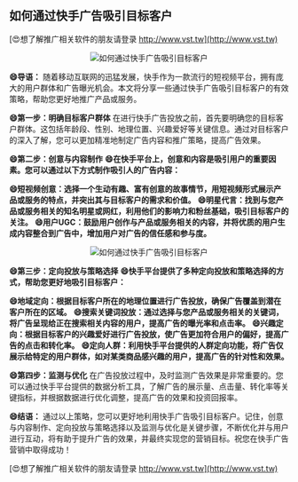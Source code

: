 ## **如何通过快手广告吸引目标客户**

[😍想了解推广相关软件的朋友请登录 http://www.vst.tw](http://www.vst.tw)

 <center><img src="https://vst.tw/MP4/tuiguang/png/3.png" alt="如何通过快手广告吸引目标客户"></center>

**😄导语：**
随着移动互联网的迅猛发展，快手作为一款流行的短视频平台，拥有庞大的用户群体和广告曝光机会。本文将分享一些通过快手广告吸引目标客户的有效策略，帮助您更好地推广产品或服务。

**😄第一步：明确目标客户群体**
在进行快手广告投放之前，首先要明确您的目标客户群体。这包括年龄段、性别、地理位置、兴趣爱好等关键信息。通过对目标客户的深入了解，您可以更加精准地制定广告内容和推广策略，提高广告效果。

**😄第二步：创意与内容制作**
**😄在快手平台上，创意和内容是吸引用户的重要因素。您可以通过以下方式制作吸引人的广告内容：**

**😄短视频创意：选择一个生动有趣、富有创意的故事情节，用短视频形式展示产品或服务的特点，并突出其与目标客户的需求和价值。**
**😄明星代言：找到与您产品或服务相关的知名明星或网红，利用他们的影响力和粉丝基础，吸引目标客户的关注。**
**😄用户UGC：鼓励用户创作与产品或服务相关的内容，并将优质的用户生成内容整合到广告中，增加用户对广告的信任感和参与度。**

 <center><img src="https://vst.tw/MP4/tuiguang/png/1.png" alt="如何通过快手广告吸引目标客户"></center>

**😄第三步：定向投放与策略选择**
**😄快手平台提供了多种定向投放和策略选择的方式，帮助您更好地吸引目标客户：**

**😄地域定向：根据目标客户所在的地理位置进行广告投放，确保广告覆盖到潜在客户所在的区域。**
**😄搜索关键词投放：通过选择与您产品或服务相关的关键词，将广告呈现给正在搜索相关内容的用户，提高广告的曝光率和点击率。**
**😄兴趣定向：根据目标客户的兴趣爱好进行广告投放，使广告更加符合用户的偏好，提高广告的点击和转化率。**
**😄定向人群：利用快手平台提供的人群定向功能，将广告仅展示给特定的用户群体，如对某类商品感兴趣的用户，提高广告的针对性和效果。**

**😄第四步：监测与优化**
在广告投放过程中，及时监测广告效果是非常重要的。您可以通过快手平台提供的数据分析工具，了解广告的展示量、点击量、转化率等关键指标，并根据数据进行优化调整，提高广告的效果和投资回报率。

**😄结语：**
通过以上策略，您可以更好地利用快手广告吸引目标客户。记住，创意与内容制作、定向投放与策略选择以及监测与优化是关键步骤，不断优化并与用户进行互动，将有助于提升广告的效果，并最终实现您的营销目标。祝您在快手广告营销中取得成功！

[😍想了解推广相关软件的朋友请登录 http://www.vst.tw](http://www.vst.tw)



